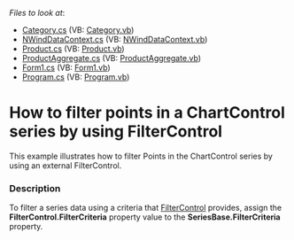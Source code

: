 <!-- default file list -->
*Files to look at*:

* [Category.cs](./CS/FilterCriteriaSample/DataModel/Category.cs) (VB: [Category.vb](./VB/FilterCriteriaSample/DataModel/Category.vb))
* [NWindDataContext.cs](./CS/FilterCriteriaSample/DataModel/NWindDataContext.cs) (VB: [NWindDataContext.vb](./VB/FilterCriteriaSample/DataModel/NWindDataContext.vb))
* [Product.cs](./CS/FilterCriteriaSample/DataModel/Product.cs) (VB: [Product.vb](./VB/FilterCriteriaSample/DataModel/Product.vb))
* [ProductAggregate.cs](./CS/FilterCriteriaSample/DataModel/ProductAggregate.cs) (VB: [ProductAggregate.vb](./VB/FilterCriteriaSample/DataModel/ProductAggregate.vb))
* [Form1.cs](./CS/FilterCriteriaSample/Form1.cs) (VB: [Form1.vb](./VB/FilterCriteriaSample/Form1.vb))
* [Program.cs](./CS/FilterCriteriaSample/Program.cs) (VB: [Program.vb](./VB/FilterCriteriaSample/Program.vb))
<!-- default file list end -->
# How to filter points in a ChartControl series by using FilterControl


<p>This example illustrates how to filter Points in the ChartControl series by using an external FilterControl.</p>


<h3>Description</h3>

To filter a series data using a criteria that&nbsp;<a href="https://documentation.devexpress.com/WindowsForms/DevExpress.XtraEditors.FilterControl.class">FilterControl</a> provides, assign the <strong>FilterControl.FilterCriteria</strong> property value to the <strong>SeriesBase.FilterCriteria</strong> property.

<br/>


